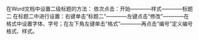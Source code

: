 在Word文档中设置二级标题的方法：
依次点击：开始————样式————标题二
在标题二中进行设置：右键单击“标题二”————左键点击“修改”————在格式中设置字体、字号；在左下角左键单击“格式”————再点击“编号”定义编号格式、样式。
